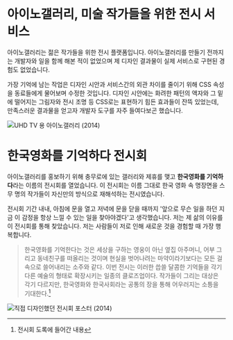 # 아이노갤러리, 미술 작가들을 위한 전시 서비스

아이노갤러리는 젊은 작가들을 위한 전시 플랫폼입니다. 아이노갤러리를 만들기 전까지는 개발자와 일을 함께 해본 적이 없었으며 제 디자인 결과물이 실제 서비스로 구현된 경험도 없었습니다.

가장 기억에 남는 작업은 디자인 시안과 서비스간의 외관 차이를 줄이기 위해 CSS 속성을 동료들에게 물어보며 수정한 것입니다. 디자인 시안에는 화려한 패턴의 액자와 그 밑에 떨어지는 그림자와 전시 조명 등 CSS로는 표현하기 힘든 효과들이 잔뜩 있었는데, 만족스러운 결과물을 얻고자 개발자 도구를 자주 들여다보곤 했습니다.

![UHD TV 용 아이노갤러리 (2014)](https://user-images.githubusercontent.com/12758512/82830052-a9b7f880-9eef-11ea-8fa2-3352652e0f1b.jpg)

# 한국영화를 기억하다 전시회

아이노갤러리를 홍보하기 위해 충무로에 있는 갤러리와 제휴를 맺고 **한국영화를 기억하다**라는 이름의 전시회를 열었습니다. 이 전시회는 이름 그대로 한국 영화 속 명장면을 스무 명의 작가들이 자신만의 방식으로 재해석하는 전시였습니다.

전시회 기간 내내, 아침에 문을 열고 저녁에 문을 닫을 때까지 '앞으로 무슨 일을 하던 지금 이 감정을 항상 느낄 수 있는 일을 찾아야겠다'고 생각했습니다. 저는 제 삶의 이유를 이 전시회를 통해 찾았습니다. 저는 사람들이 저로 인해 새로운 것을 경험할 때 가장 행복합니다.

> 한국영화를 기억한다는 것은
> 세상을 구하는 영웅이 아닌
> 옆집 아주머니, 어부 그리고 동네친구를 떠올리는 것이며
> 현실을 벗어나려는 마약이라기보다는 모든 걸 속으로 쓸어내리는 소주와 같다.
> 이번 전시는 이러한 씁쓸 달콤한 기억들을
> 각기 다른 예술의 형태로 확장시키는 일종의 클로즈업이다.
> 작가들이 그리는 대상은 각기 다르지만,
> 한국영화와 한국사회라는 공통의 장을 통해 어우러지는 소틍을 기대한다.[^1]

[^1]: 전시회 도록에 들어간 내용

![직접 디자인했던 전시회 포스터 (2014)](https://user-images.githubusercontent.com/12758512/82830250-2b0f8b00-9ef0-11ea-9c36-a266ecaa8599.jpg)
